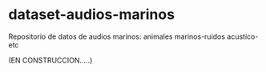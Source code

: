 # dataset-audios-marinos
Repositorio de datos de audios marinos: animales marinos-ruidos acustico-etc

(EN CONSTRUCCION.....)
